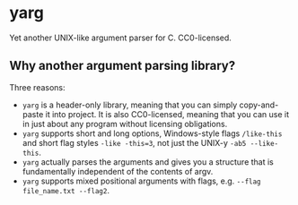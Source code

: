 # yarg
Yet another UNIX-like argument parser for C. CC0-licensed.

## Why another argument parsing library?

Three reasons:
- `yarg` is a header-only library, meaning that you can simply copy-and-paste it into project. It is also CC0-licensed, meaning that you can use it in just about any program without licensing obligations.
- `yarg` supports short and long options, Windows-style flags `/like-this` and short flag styles `-like -this=3`, not just the UNIX-y `-ab5 --like-this`.
- `yarg` actually parses the arguments and gives you a structure that is fundamentally independent of the contents of argv.
- `yarg` supports mixed positional arguments with flags, e.g. `--flag file_name.txt --flag2`.
